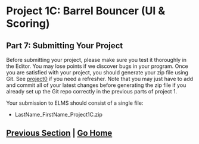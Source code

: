 # Project 1C: Barrel Bouncer (UI & Scoring)

## Part 7: Submitting Your Project

Before submitting your project, please make sure you test it thoroughly in the Editor. You may lose points if we discover bugs in your program. Once you are satisfied with your project, you should generate your zip file using Git. See [project0](../../project0/submission) if you need a refresher. Note that you may just have to add and commit all of your latest changes before generating the zip file if you already set up the Git repo correctly in the previous parts of project 1.

Your submission to ELMS should consist of a single file:

* LastName_FirstName_Project1C.zip

## [Previous Section](../pausing) | [Go Home](..)
